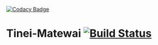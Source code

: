 [![Codacy Badge](https://api.codacy.com/project/badge/Grade/b2dadfb9ff2e4ae6b5644c47d121885f)](https://app.codacy.com/gh/Tousinho/Tinei-Matewai?utm_source=github.com&utm_medium=referral&utm_content=Tousinho/Tinei-Matewai&utm_campaign=Badge_Grade_Dashboard)
# Tinei-Matewai [![Build Status](https://travis-ci.org/Tousinho/Tinei-Matewai.svg?branch=master)](https://travis-ci.org/Tousinho/Tinei-Matewai)